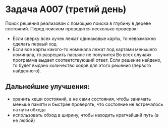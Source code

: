 # Задача А007 (третий день)    
Поиск решения реализован с помощью поиска в глубину в дереве состояний. Перед поиском проводятся несколько проверок:     
+ Если сверху всех кучек лежат одинаковые карты, то невозможно сделать первый ход
+ Если все карты какого-то номинала лежат под картами меньшего номинала, то разрешить пасьянс не получится
Во всех случаях программа выдает соответствующий ответ. Если решение найдено, то будет выдано количество ходов для этого решения (первого найденного).    
## Дальнейшие улучшения: 
+ хранить хеши состояний, а не сами состояния, чтобы занимать меньше памяти и быстрее проверять, что состояние не встречалось на пути обхода
+ использовать обход в ширину, чтобы находить кратчайший путь (а не любой)
